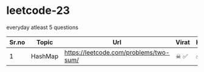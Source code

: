 # leetcode-23
everyday atleast 5 questions


Sr.no | Topic | Url | Virat | Harsh |
--- | --- | --- | --- | --- | 
 1 | HashMap | https://leetcode.com/problems/two-sum/ | ☠ ✅ | ✅ | 
